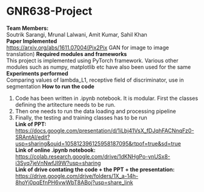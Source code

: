 # GNR638-Project
**Team Members:**<br />
Soutrik Sarangi, Mrunal Lalwani, Amit Kumar, Sahil Khan<br />
**Paper Implemented**<br />
https://arxiv.org/abs/1611.07004(Pix2Pix GAN for image to image translation)
**Required modules and frameworks**<br />
This project is implemented using PyTorch framework. Various other modules such as numpy, matplotlib etc have also been used for the same<br />
**Experiments performed**<br />
Comparing values of lambda_L1, receptive field of discriminator, use in segmentation
**How to run the code**<br />
1. Code has been written in .ipynb notebook. It is modular. First the classes defining the artitecture needs to be run.<br />
2. Then one needs to run the data loading and processing pipeline<br />
3. Finally, the testing and training classes has to be run<br />
**Link of PPT:**<br />
https://docs.google.com/presentation/d/1iLbj41VsX_fDJqhFACNnqFz0-SRAntAl/edit?usp=sharing&ouid=105812396125958187095&rtpof=true&sd=true<br />
**Link of online .ipynb notebook:**<br />
https://colab.research.google.com/drive/1dKNHgPo-ynUSx8-i3Syq7jeVnNwfJI9W?usp=sharing<br />
**Link of drive contating the code + the PPT + the presentation:**<br />
https://drive.google.com/drive/folders/1X_a-14h-8hoYj0pqEfnPH6vwWbT8ABoj?usp=share_link<br />
